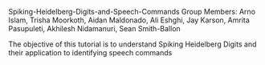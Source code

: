 Spiking-Heidelberg-Digits-and-Speech-Commands
Group Members: Arno Islam,	Trisha Moorkoth,	Aidan Maldonado,	Ali Eshghi,	Jay Karson,	Amrita Pasupuleti,	Akhilesh Nidamanuri,	Sean Smith-Ballon

The objective of this tutorial is to understand Spiking Heidelberg Digits and their application to identifying speech commands
